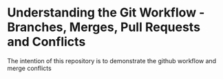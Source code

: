 # Understanding the Git Workflow - Branches, Merges, Pull Requests and Conflicts
The intention of this repository is to demonstrate the github workflow and merge conflicts
